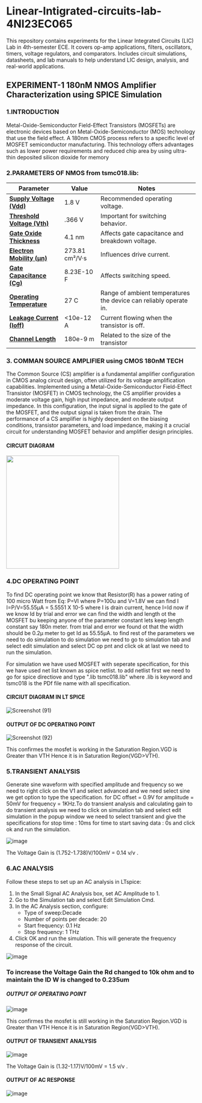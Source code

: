 # Linear-Intigrated-circuits-lab-4NI23EC065
This repository contains experiments for the Linear Integrated Circuits (LIC) Lab in 4th-semester ECE. It covers op-amp applications, filters, oscillators, timers, voltage regulators, and comparators. Includes circuit simulations, datasheets, and lab manuals to help understand LIC design, analysis, and real-world applications.
## EXPERIMENT-1 180nM NMOS Amplifier Characterization using SPICE Simulation
### 1.INTRODUCTION
Metal-Oxide-Semiconductor Field-Effect Transistors (MOSFETs) are electronic devices based on Metal-Oxide-Semiconductor (MOS) technology that use the field effect. A 180nm CMOS process refers to a specific level of MOSFET semiconductor manufacturing. This technology offers advantages such as lower power requirements and reduced chip area by using ultra-thin deposited silicon dioxide for memory
### 2.PARAMETERS OF NMOS from tsmc018.lib:

| Parameter                  | Value                    | Notes                                                                    |
| -------------------------- | ------------------------ | ------------------------------------------------------------------------ |
| **[Supply Voltage (Vdd)](pplx://action/followup)**   | 1.8 V                    | Recommended operating voltage.                                         |
| **[Threshold Voltage (Vth)](pplx://action/followup)** | .366 V              | Important for switching behavior.                                       |
| **[Gate Oxide Thickness](pplx://action/followup)**   | 4.1 nm                  | Affects gate capacitance and breakdown voltage.                           |
| **[Electron Mobility (μn)](pplx://action/followup)** | 273.81 cm²/V·s          | Influences drive current.                                                         |
| **[Gate Capacitance (Cg)](pplx://action/followup)**  | 8.23E-10 F        | Affects switching speed.                                                 |
| **[Operating Temperature](pplx://action/followup)**  |  27 C             | Range of ambient temperatures the device can reliably operate in.         |
| **[Leakage Current (Ioff)](pplx://action/followup)** | <10e-12 A                | Current flowing when the transistor is off.                             |
| **[Channel Length](pplx://action/followup)**         | 180e-9 m                 | Related to the size of the transistor                                    |
### 3. COMMAN SOURCE AMPLIFIER using CMOS 180nM TECH
The Common Source (CS) amplifier is a fundamental amplifier configuration in CMOS analog circuit design, often utilized for its voltage amplification capabilities. Implemented using a Metal-Oxide-Semiconductor Field-Effect Transistor (MOSFET) in CMOS technology, the CS amplifier provides a moderate voltage gain, high input impedance, and moderate output impedance. In this configuration, the input signal is applied to the gate of the MOSFET, and the output signal is taken from the drain. The performance of a CS amplifier is highly dependent on the biasing conditions, transistor parameters, and load impedance, making it a crucial circuit for understanding MOSFET behavior and amplifier design principles.
#### CIRCUIT DIAGRAM
<img src="https://github.com/user-attachments/assets/93230bc0-0532-408f-a659-c1b7883a1c13" width="300" height="300"/>

### 4.DC OPERATING POINT
To find DC operating point we know that Resistor(R) has a power rating of 100 micro Watt from Eq: P=VI where P=100u and V=1.8V we can find I I=P/V=55.55µA = 5.5551 X 10-5 where I is drain current, hence I=Id now if we know Id by trial and error we can find the width and length ot the MOSFET bu keeping anyone of the parameter constant lets keep length constant say 180n meter. from trial and error we found ot that the width should be 0.2µ meter to get Id as 55.55µA. to find rest of the parameters we need to do simulation to do simulation we need to go to simulation tab and select edit simulation and select DC op pnt and click ok at last we need to run the simulation.

For simulation we have used MOSFET with seperate specification, for this we have used net list known as spice netlist. to add netlist first we need to go for spice directiove and type ".lib tsmc018.lib" where .lib is keyword and tsmc018 is the PDf file name with all specification.
#### CIRCIUT DIAGRAM IN LT SPICE
![Screenshot (91)](https://github.com/user-attachments/assets/ed73f70a-655d-4ee8-a057-44dda7496c4b)

#### OUTPUT OF DC OPERATING POINT
![Screenshot (92)](https://github.com/user-attachments/assets/1e1fc722-f884-4c78-bf13-e93906aa3fcd)

This confirmes the mosfet is working in the Saturation Region.VGD is Greater than VTH Hence it is in Saturation Region(VGD>VTH).
### 5.TRANSIENT ANALYSIS
Generate sine waveform with specified amplitude and frequency so we need to right click on the V1 and select advanced and we need select sine we get option to type the specification. for DC offset = 0.9V for amplitude = 50mV for frequency = 1KHz.To do transient analysis and calculating gain to do transient analysis we need to click on simulation tab and select edit simulation in the popup window we need to select transient and give the specifications for stop time : 10ms for time to start saving data : 0s and click ok and run the simulation.

![image](https://github.com/user-attachments/assets/07d8f6ef-8180-4f5e-a821-3760ef7990e1)

The Voltage Gain is (1.752-1.738)V/100mV = 0.14 v/v .
### 6.AC ANALYSIS

Follow these steps to set up an AC analysis in LTspice:
1. In the Small Signal AC Analysis box, set AC Amplitude to 1.
2. Go to the Simulation tab and select Edit Simulation Cmd.
3. In the AC Analysis section, configure:
   - Type of sweep:Decade  
   - Number of points per decade: 20  
   - Start frequency: 0.1 Hz  
   - Stop frequency: 1 THz  
4. Click OK and run the simulation.
This will generate the frequency response of the circuit.

![image](https://github.com/user-attachments/assets/e48da286-d4d5-48ae-b589-f37fda919bc5)

### To increase the Voltage Gain the Rd changed to 10k ohm and to maintain the ID W is changed to 0.235um 
##### OUTPUT OF OPERATING POINT

![image](https://github.com/user-attachments/assets/37d72449-a1fd-4d96-8d69-6fdafb020f98)

This confirmes the mosfet is still working in the Saturation Region.VGD is Greater than VTH Hence it is in Saturation Region(VGD>VTH).

#### OUTPUT OF TRANSIENT ANALYSIS
![image](https://github.com/user-attachments/assets/991e23cb-68f2-42f5-a55f-db2073a15873)

The Voltage Gain is (1.32-1.17)V/100mV = 1.5 v/v .
#### OUTPUT OF AC RESPONSE
![image](https://github.com/user-attachments/assets/dab62bd2-792d-4fde-8df9-eeb140a7bd01)

